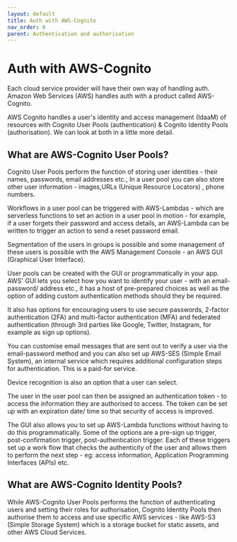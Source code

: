 ```yaml
---
layout: default
title: Auth with AWS-Cognito
nav_order: 8
parent: Authentication and authorisation
---
```



# Auth with AWS-Cognito

Each cloud service provider will have their own way of handling auth. Amazon Web Services (AWS) handles auth with a product called AWS-Cognito.

AWS Cognito handles a user's identity and access management (IdaaM) of resources with Cognito User Pools (authentication) & Cognito Identity Pools (authorisation). We can look at both in a little more detail.

## What are AWS-Cognito User Pools?

Cognito User Pools perform the function of storing user identities - their names, passwords, email addresses etc., In a user pool you can also store other user information - images,URLs (Unique Resource Locators) , phone numbers.

Workflows in a user pool can be triggered with AWS-Lambdas - which are serverless functions to set an action in a user pool in motion - for example, if a user forgets their password and access details, an AWS-Lambda can be written to trigger an action to send a reset password email.

Segmentation of the users in groups is possible and some management of these users is possible with the AWS Management Console - an AWS GUI (Graphical User Interface).

User pools can be created with the GUI or programmatically in your app. AWS' GUI lets you select how you want to identify your user - with an email-password/ address etc., it has a host of pre-prepared choices as well as the option of adding custom authentication methods should they be required.

It also has options for encouraging users to use secure passwords, 2-factor authentication (2FA) and multi-factor authentication (MFA) and federated authentication (through 3rd parties like Google, Twitter, Instagram, for example as sign up options).

You can customise email messages that are sent out to verify a user via the email-password method and you can also set up AWS-SES (Simple Email System), an internal service which requires additional configuration steps for authentication. This is a paid-for service.

Device recognition is also an option that a user can select.

The user in the user pool can then be assigned an authentication token - to access the information they are authorised to access. The token can be set up with an expiration date/ time so that security of access is improved.

The GUI also allows you to set up AWS-Lambda functions without having to do this programmatically. Some of the options are a pre-sign up trigger, post-confirmation trigger, post-authentication trigger. Each of these triggers set up a work flow that checks the authenticity of the user and allows them to perform the next step - eg: access information, Application Programming Interfaces (APIs) etc.

## What are AWS-Cognito Identity Pools?

While AWS-Cognito User Pools performs the function of authenticating users and setting their roles for authorisation, Cognito Identity Pools then authorise them to access and use specific AWS services - like AWS-S3 (Simple Storage System) which is a storage bucket for static assets, and other AWS Cloud Services.